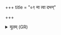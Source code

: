 +++
title = "०९ मा त्वा दभन्"

+++
<details><summary>मूलम् (GR)</summary>

मा त्वा दभन् परियन्तम् आजिं  
सुगेन दुर्गम् अति याहि शीभम् ।  
दिवं च सूर्य पृथिवीं च देवीम्  
अहोरात्रे विमिमानो यद् एषि ॥
</details>